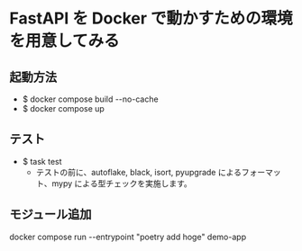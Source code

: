 # FastAPI を Docker で動かすための環境を用意してみる
## 起動方法
- $ docker compose build --no-cache
- $ docker compose up

## テスト
- $ task test
    - テストの前に、autoflake, black, isort, pyupgrade によるフォーマット、mypy による型チェックを実施します。

## モジュール追加
docker compose run --entrypoint "poetry add hoge" demo-app
